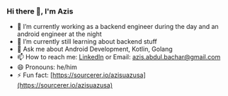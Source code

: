 ### Hi there 👋, I'm Azis

- 🔭 I’m currently working as a backend engineer during the day and an android engineer at the night
- 🌱 I’m currently still learning about backend stuff
- 💬 Ask me about Android Development, Kotlin, Golang
- 📫 How to reach me: [LinkedIn](https://www.linkedin.com/in/azisuazusa/) or Email: azis.abdul.bachar@gmail.com
- 😄 Pronouns: he/him
- ⚡ Fun fact: [https://sourcerer.io/azisuazusa](https://sourcerer.io/azisuazusa)

<!--
**azisuazusa/azisuazusa** is a ✨ _special_ ✨ repository because its `README.md` (this file) appears on your GitHub profile.
-->
